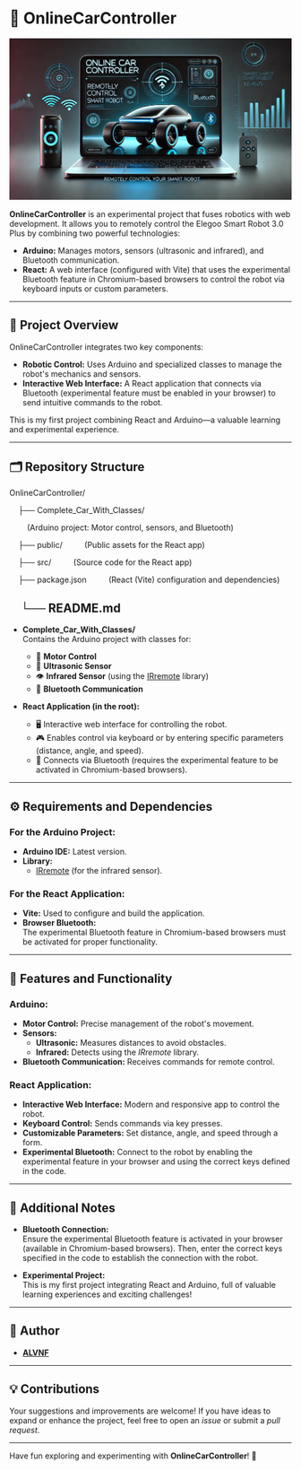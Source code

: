 # 🚗 OnlineCarController

![Project Banner](public/ProjectBanner.webp)

**OnlineCarController** is an experimental project that fuses robotics with web development. It allows you to remotely control the Elegoo Smart Robot 3.0 Plus by combining two powerful technologies:

- **Arduino:** Manages motors, sensors (ultrasonic and infrared), and Bluetooth communication.
- **React:** A web interface (configured with Vite) that uses the experimental Bluetooth feature in Chromium-based browsers to control the robot via keyboard inputs or custom parameters.

---

## 📖 Project Overview

OnlineCarController integrates two key components:

- **Robotic Control:** Uses Arduino and specialized classes to manage the robot's mechanics and sensors.
- **Interactive Web Interface:** A React application that connects via Bluetooth (experimental feature must be enabled in your browser) to send intuitive commands to the robot.

This is my first project combining React and Arduino—a valuable learning and experimental experience.

---

## 🗂️ Repository Structure


OnlineCarController/

    ├── Complete_Car_With_Classes/
    
        (Arduino project: Motor control, sensors, and Bluetooth)
        
    ├── public/
        
        (Public assets for the React app)
        
    ├── src/
        
        (Source code for the React app)
        
    ├── package.json
        
        (React (Vite) configuration and dependencies)
        
    └── README.md
---

- **Complete_Car_With_Classes/**  
  Contains the Arduino project with classes for:
  - 🚀 **Motor Control**
  - 📏 **Ultrasonic Sensor**
  - 👁️ **Infrared Sensor** (using the [IRremote](https://github.com/z3t0/Arduino-IRremote) library)
  - 🔵 **Bluetooth Communication**

- **React Application (in the root):**  
  - 🖥️ Interactive web interface for controlling the robot.
  - 🎮 Enables control via keyboard or by entering specific parameters (distance, angle, and speed).
  - 🔗 Connects via Bluetooth (requires the experimental feature to be activated in Chromium-based browsers).

---

## ⚙️ Requirements and Dependencies

### For the Arduino Project:
- **Arduino IDE:** Latest version.
- **Library:**  
  - [IRremote](https://github.com/z3t0/Arduino-IRremote) (for the infrared sensor).

### For the React Application:
- **Vite:** Used to configure and build the application.
- **Browser Bluetooth:**  
  The experimental Bluetooth feature in Chromium-based browsers must be activated for proper functionality.

---

## 🌟 Features and Functionality

### Arduino:
- **Motor Control:** Precise management of the robot's movement.
- **Sensors:**
  - **Ultrasonic:** Measures distances to avoid obstacles.
  - **Infrared:** Detects using the *IRremote* library.
- **Bluetooth Communication:** Receives commands for remote control.

### React Application:
- **Interactive Web Interface:** Modern and responsive app to control the robot.
- **Keyboard Control:** Sends commands via key presses.
- **Customizable Parameters:** Set distance, angle, and speed through a form.
- **Experimental Bluetooth:** Connect to the robot by enabling the experimental feature in your browser and using the correct keys defined in the code.

---

## 🔌 Additional Notes

- **Bluetooth Connection:**  
  Ensure the experimental Bluetooth feature is activated in your browser (available in Chromium-based browsers). Then, enter the correct keys specified in the code to establish the connection with the robot.

- **Experimental Project:**  
  This is my first project integrating React and Arduino, full of valuable learning experiences and exciting challenges!

---

## 👤 Author

- **[ALVNF](https://github.com/alvnf)**

---

## 💡 Contributions

Your suggestions and improvements are welcome! If you have ideas to expand or enhance the project, feel free to open an *issue* or submit a *pull request*.

---

Have fun exploring and experimenting with **OnlineCarController**! 🚀
